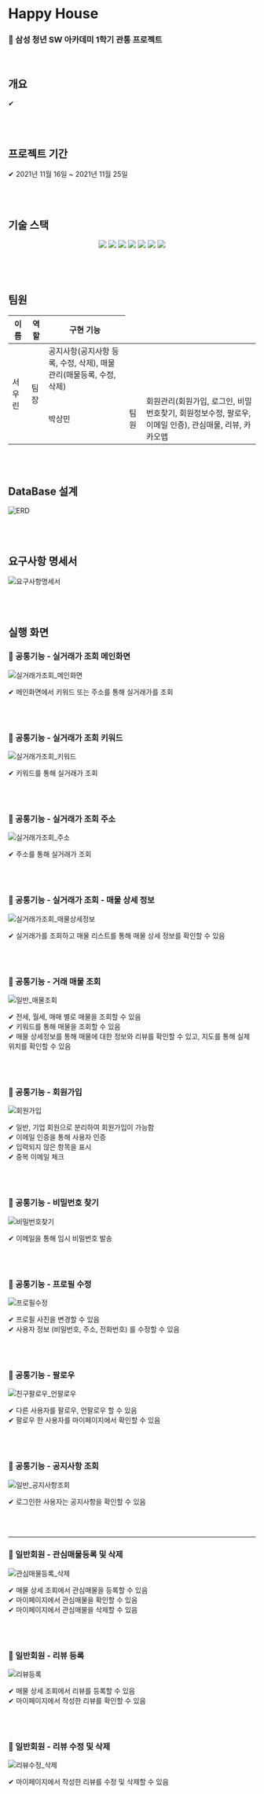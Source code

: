 # Happy House

### 📌 삼성 청년 SW 아카데미 1학기 관통 프로젝트

<br>

## **개요**

✔ 

<br><br>

## 프로젝트 기간

✔ 2021년 11월 16일 ~ 2021년 11월 25일

<br><br>

## 기술 스택

<p align="center">
  <img src="https://img.shields.io/badge/API-Kakao_Map-red?style=flat"> 
  <img src="https://img.shields.io/badge/Library-Bootstrap-563D7C?style=flat&logo=bootstrap&logoColor=white"> 
  <img src="https://img.shields.io/badge/Language-Java-007396?style=flat&logo=java&logoColor=white"> 
  <img src="https://img.shields.io/badge/Language-JavaScript-F7DF1E?style=flat&logo=javascript&logoColor=white"> 
  <img src="https://img.shields.io/badge/Database-MySql-F80000?style=flat&logo=mysql&logoColor=white"> 
  <img src="https://img.shields.io/badge/Framework-Vue-D22128?style=flat&logo=vue.js&logoColor=white"> 
  <img src="https://img.shields.io/badge/Framework-Spring-6DB33F?style=flat&logo=spring&logoColor=white">

</p>

###### <br><br>

## 팀원

<table>
  <thead>
    <tr>
      <th>이름</th>
      <th>역할</th>
      <th>구현 기능</th>
    </tr>
  </thead>
  <tbody>
    <tr>
      <td rowspan="2">서우린</td>
      <td rowspan="2">팀장</td>
      <td>공지사항(공지사항 등록, 수정, 삭제), 매물관리(매물등록, 수정, 삭제)</td>
    </tr>
    <tr>
      <td rowspan="2">박상민</td>
      <td rowspan="2">팀원</td>
      <td>회원관리(회원가입, 로그인, 비밀번호찾기, 회원정보수정, 팔로우, 이메일 인증), 관심매물, 리뷰, 카카오맵</td>
    </tr>
  </tbody>
</table>

<br><br>

## **DataBase 설계**

![ERD](./assets/ERD.png)

<br><br>

## 요구사항 명세서

![요구사항명세서](./assets/요구사항명세서.png)

<br><br>

## 실행 화면

### 📌 공통기능 - 실거래가 조회 메인화면

![실거래가조회_메인화면](./assets/실거래가조회_메인화면.gif)

✔ 메인화면에서 키워드 또는 주소를 통해 실거래가를 조회

<br><br>

### 📌 공통기능 - 실거래가 조회 키워드

![실거래가조회_키워드](./assets/실거래가조회_키워드.gif)

✔ 키워드를 통해 실거래가 조회

<br><br>

### 📌 공통기능 - 실거래가 조회 주소

![실거래가조회_주소](./assets/실거래가조회_주소.gif)

✔ 주소를 통해 실거래가 조회

<br><br>

### 📌 공통기능 - 실거래가 조회 - 매물 상세 정보

![실거래가조회_매물상세정보](./assets/실거래가조회_매물상세정보.gif)

✔ 실거래가를 조회하고 매물 리스트를 통해 매물 상세 정보를 확인할 수 있음

<br><br>

### 📌 공통기능 - 거래 매물 조회

![일반_매물조회](./assets/일반_매물조회.gif)

✔ 전세, 월세, 매매 별로 매물을 조회할 수 있음<br>
✔ 키워드를 통해 매물을 조회할 수 있음<br>
✔ 매물 상세정보를 통해 매물에 대한 정보와 리뷰를 확인할 수 있고, 지도를 통해 실제 위치를 확인할 수 있음

<br><br>

### 📌 공통기능 - 회원가입

![회원가입](./assets/회원가입.gif)

✔ 일반, 기업 회원으로 분리하여 회원가입이 가능함<br>
✔ 이메일 인증을 통해 사용자 인증<br>
✔ 입력되지 않은 항목을 표시<br>
✔ 중복 이메일 체크

<br><br>

### 📌 공통기능 - 비밀번호 찾기

![비밀번호찾기](./assets/비밀번호찾기.gif)

✔ 이메일을 통해 임시 비밀번호 발송

<br><br>

### 📌 공통기능 - 프로필 수정

![프로필수정](./assets/프로필수정.gif)

✔ 프로필 사진을 변경할 수 있음<br>
✔ 사용자 정보 (비밀번호, 주소, 전화번호) 를 수정할 수 있음

<br><br>

### 📌 공통기능 - 팔로우 

![친구팔로우_언팔로우](./assets/친구팔로우_언팔로우.gif)

✔ 다른 사용자를 팔로우, 언팔로우 할 수 있음<br>
✔ 팔로우 한 사용자를 마이페이지에서 확인할 수 있음

<br><br>

### 📌 공통기능 - 공지사항 조회 

![일반_공지사항조회](./assets/일반_공지사항조회.gif)

✔ 로그인한 사용자는 공지사항을 확인할 수 있음

<br><br>

---

### 📌 일반회원 - 관심매물등록 및 삭제

![관심매물등록_삭제](./assets/관심매물등록_삭제.gif)

✔ 매물 상세 조회에서 관심매물을 등록할 수 있음<br>
✔ 마이페이지에서 관심매물을 확인할 수 있음<br>
✔ 마이페이지에서 관심매물을 삭제할 수 있음

<br><br>

### 📌 일반회원 - 리뷰 등록

![리뷰등록](./assets/리뷰등록.gif)

✔ 매물 상세 조회에서 리뷰를 등록할 수 있음<br>
✔ 마이페이지에서 작성한 리뷰를 확인할 수 있음

<br><br>

### 📌 일반회원 - 리뷰 수정 및 삭제

![리뷰수정_삭제](./assets/리뷰수정_삭제.gif)

✔ 마이페이지에서 작성한 리뷰를 수정 및 삭제할 수 있음

<br><br>

